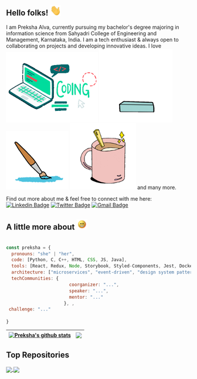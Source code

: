## Hello folks! <img src="https://raw.githubusercontent.com/prekshapalva/prekshapalva/master/wave.gif" width="30px">

I am Preksha Alva, currently pursuing my bachelor's degree majoring in information science from Sahyadri College of Engineering and Management, Karnataka, India. I am a tech enthusiast & always open to collaborating on projects and developing innovative ideas. I love
<img src="https://raw.githubusercontent.com/prekshapalva/prekshapalva/master/code.gif" width="250px">
<img src="https://raw.githubusercontent.com/prekshapalva/prekshapalva/master/reading2.gif" width="200px"> 
<img src="https://raw.githubusercontent.com/prekshapalva/prekshapalva/master/todraw.gif" width="170px">
<img src="https://raw.githubusercontent.com/prekshapalva/prekshapalva/master/coffee.gif" width="180px"> and many more.


Find out more about me & feel free to connect with me here:
[![Linkedin Badge](https://img.shields.io/badge/-prekshapalva-blue?style=flat-square&logo=Linkedin&logoColor=white&link=https://www.linkedin.com/in/preksha-p-alva/)](https://www.linkedin.com/in/preksha-p-alva/)
[![Twitter Badge](https://img.shields.io/badge/-PrekshaAlva-purple?style=flat-square&logo=twitter&logoColor=white&link=https://twitter.com/PrekshaAlva/)](https://twitter.com/PrekshaAlva)
[![Gmail Badge](https://img.shields.io/badge/-alvapreksha19@gmail.com-c14438?style=flat-square&logo=Gmail&logoColor=white&link=mailto:alvapreksha19@gmail.com)](mailto:alvapreksha19@gmail.com)
 
 

##  A little more about <img src="https://raw.githubusercontent.com/prekshapalva/prekshapalva/master/me.gif" width="30px"> 
```javascript

const preksha = {
  pronouns: "she" | "her",
  code: [Python, C, C++, HTML, CSS, JS, Java],
  tools: [React, Redux, Node, Storybook, Styled-Components, Jest, Docker],
  architecture: ["microservices", "event-driven", "design system pattern"],
  techCommunities: {
                        coorganizer: "...",
                        speaker: "...",
                        mentor: "..."
                      }, ,
 challenge: "..."

}
```


| <a href="https://github.com/prekshapalva/github-readme-stats"><img align="center" src="https://github-readme-stats.vercel.app/api?username=prekshapalva&show_icons=true&include_all_commits=true&theme=buefy&hide_border=true" alt="Preksha's github stats" /></a> | <a href="https://github.com/prekshapalva/github-readme-stats"><img align="center" src="https://github-readme-stats.vercel.app/api/top-langs/?username=prekshapalva&layout=compact&theme=buefy&hide_border=true" /></a> |
| ------------- | ------------- |

## Top Repositories


<a href="https://github.com/prekshapalva/...">
  <img align="center" src="..." />
</a>
<a href="https://github.com/prekshapalva/ ,...">
  <img align="center" src="..." />
</a>


